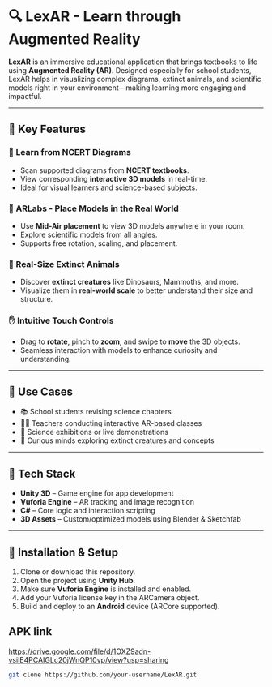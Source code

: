 # 🔍 LexAR - Learn through Augmented Reality

**LexAR** is an immersive educational application that brings textbooks to life using **Augmented Reality (AR)**. Designed especially for school students, LexAR helps in visualizing complex diagrams, extinct animals, and scientific models right in your environment—making learning more engaging and impactful.

---

## 📱 Key Features

### 🧠 Learn from NCERT Diagrams
- Scan supported diagrams from **NCERT textbooks**.
- View corresponding **interactive 3D models** in real-time.
- Ideal for visual learners and science-based subjects.

### 🧪 ARLabs - Place Models in the Real World
- Use **Mid-Air placement** to view 3D models anywhere in your room.
- Explore scientific models from all angles.
- Supports free rotation, scaling, and placement.

### 🦕 Real-Size Extinct Animals
- Discover **extinct creatures** like Dinosaurs, Mammoths, and more.
- Visualize them in **real-world scale** to better understand their size and structure.

### ✋ Intuitive Touch Controls
- Drag to **rotate**, pinch to **zoom**, and swipe to **move** the 3D objects.
- Seamless interaction with models to enhance curiosity and understanding.

---

## 📂 Use Cases

- 📚 School students revising science chapters
- 🧑‍🏫 Teachers conducting interactive AR-based classes
- 🧪 Science exhibitions or live demonstrations
- 🧒 Curious minds exploring extinct creatures and concepts

---

## 🚀 Tech Stack

- **Unity 3D** – Game engine for app development
- **Vuforia Engine** – AR tracking and image recognition
- **C#** – Core logic and interaction scripting
- **3D Assets** – Custom/optimized models using Blender & Sketchfab

---

## 🔧 Installation & Setup

1. Clone or download this repository.
2. Open the project using **Unity Hub**.
3. Make sure **Vuforia Engine** is installed and enabled.
4. Add your Vuforia license key in the ARCamera object.
5. Build and deploy to an **Android** device (ARCore supported).

## APK link
https://drive.google.com/file/d/1OXZ9adn-vsilE4PCAIGLc20jWnQP10vp/view?usp=sharing

```bash
git clone https://github.com/your-username/LexAR.git
